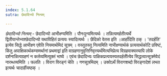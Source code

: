 ```yaml
---
index: 5.1.64
sutra: छेदादिभ्यो नित्यम्

---
```

_छेदादिभ्यो नित्यम्_ - छेदादिभ्यो आभीक्ष्ण्यमिति । पौनःपुन्यमित्यर्थः । तन्नित्यमर्हतीत्यर्थे द्वितीयान्तेभ्यश्छेदादिभ्यो यथाविहितं प्रत्ययः स्यादित्यर्थः । छैदिको वेतस इति ।आर्हा॑दिति ठक् । 'तदर्हति' इत्येव सिद्धे आभीक्ष्ण एवेति नियमार्थमिदं सूत्रम् । वस्तुतस्तु नित्यमिति नाभीक्ष्ण्यार्थकं प्रत्ययार्थकोटि प्रविष्टं, किंतु अपाक्षिकार्थकम्समर्थानां प्रथमाद्वा॑ इति वाग्रहणानुवृत्तिनिवृत्त्यर्थमित्यभिप्रेत्य विग्रहवाक्यस्यापि लोके दर्शनान्नित्यग्रहणं न कर्तव्यमित्युक्तं भाष्ये । एवंच छेदादिभ्यः पाक्षिकप्रत्ययस्यतदर्हती॑त्येव सिद्धत्वात्सूत्रमेवेदं नारब्धव्यमिति । फलति । विराग विरङ्गं चेति । गणसूत्रमिदम् । उक्तेऽर्थे विरागशब्दो विरङ्गादेशं लभत इत्यर्थः चादार्हीयष्ठक् ।